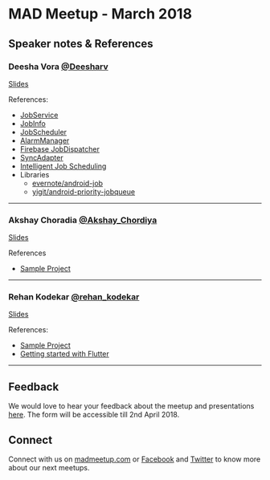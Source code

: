 # MAD Meetup - March 2018

## Speaker notes & References

### Deesha Vora [@Deesharv](https://twitter.com/Deesharv)
[Slides](https://speakerdeck.com/deesharv/job-schedulers-in-android)

References: 
* [JobService](https://developer.android.com/reference/android/app/job/JobService.html)
* [JobInfo](https://developer.android.com/reference/android/app/job/JobInfo.Builder.html)
* [JobScheduler](https://developer.android.com/reference/android/app/job/JobScheduler.html)
* [AlarmManager](https://developer.android.com/reference/android/app/AlarmManager.html)
* [Firebase JobDispatcher](https://github.com/firebase/firebase-jobdispatcher-android#user-content-firebase-jobdispatcher-)
* [SyncAdapter](https://developer.android.com/reference/android/content/AbstractThreadedSyncAdapter.html)
* [Intelligent Job Scheduling](https://developer.android.com/topic/performance/scheduling.html)
* Libraries
    * [evernote/android-job](https://github.com/evernote/android-job)
    * [yigit/android-priority-jobqueue](https://github.com/yigit/android-priority-jobqueue)

---

### Akshay Choradia [@Akshay_Chordiya](https://twitter.com/Akshay_Chordiya)
[Slides](https://docs.google.com/presentation/d/e/2PACX-1vQ6u8JrbNJIEXcNCX1bJ0ZA6oU_GS7Dbj9OyxaUbaf2226rNeh7TN8f58r8M80XPshTMSaYohFH8k0u/pub?start=false&loop=false&delayms=3000)

References
* [Sample Project](https://github.com/AkshayChordiya/mad-meetup-kotlin-sample)

---

### Rehan Kodekar [@rehan_kodekar](https://twitter.com/rehan_kodekar)
[Slides](https://speakerdeck.com/thepunkprogrammer/introduction-to-flutter-and-dart)

References:
* [Sample Project](https://github.com/thepunkprogrammer/madmeetup-hero)
* [Getting started with Flutter](https://medium.com/@mkodekar/getting-started-with-flutter-2972186ca527)

---

## Feedback
We would love to hear your feedback about the meetup and presentations [here](https://goo.gl/TcqgoY). The form will be accessible till 2nd April 2018.

## Connect
Connect with us on [madmeetup.com](https://www.madmeetup.com) or [Facebook](https://www.facebook.com/MADMeetup/) and [Twitter](https://twitter.com/madmeetup) to know more about our next meetups.
